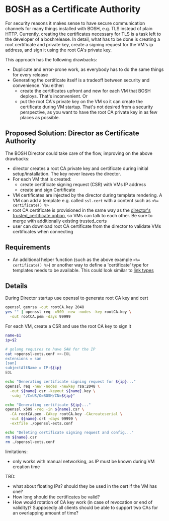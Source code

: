 # BOSH as a Certificate Authority

For security reasons it makes sense to have secure communication channels for many things installed with BOSH, e.g. TLS instead of plain HTTP. Currently, creating the certificates necessary for TLS is a task left to the developer of a boshrelease. In detail, what has to be done is creating a root certificate and private key, create a signing request for the VM's ip address, and sign it using the root CA's private key.

This approach has the following drawbacks:
* Duplicate and error-prone work, as everybody has to do the same things for every release
* Generating the certificate itself is a tradeoff between security and convenience. You either:
  * create the certificates upfront and new for each VM that BOSH deploys. That's inconvenient. Or
  * put the root CA's private key on the VM so it can create the certificate during VM startup. That's not desired from a security perspective, as you want to have the root CA private key in as few places as possible.

## Proposed Solution: Director as Certificate Authority
The BOSH Director could take care of the flow, improving on the above drawbacks:
* director creates a root CA private key and certificate during initial setup/installation. The key never leaves the director.
* For each VM that is created:
  * create certificate signing request (CSR) with VMs IP address
  * create and sign Certificate
* VM certificates are injected by the director during template rendering. A VM can add a template e.g. called `ssl.cert` with a content such as `<%= certificate() %>`
* root CA certificate is provisioned in the same way as the [director's trusted_certificate option](http://bosh.io/jobs/director?source=github.com/cloudfoundry/bosh&version=255#p=director.trusted_certs), so VMs can talk to each other. Be sure to merge with additionally existing trusted_certs
* user can download root CA certificate from the director to validate VMs certificates when connecting


## Requirements
* An additional helper function (such as the above example `<%= certificate() %>`) or another way to define a 'certificate' type for templates needs to be available. This could look similar to [link types](https://github.com/cloudfoundry/bosh-notes/blob/master/links.md) 

## Details
During Director startup use openssl to generate root CA key and cert

```bash
openssl genrsa -out rootCA.key 2048
yes "" | openssl req -x509 -new -nodes -key rootCA.key \
  -out rootCA.pem -days 99999
```

For each VM, create a CSR and use the root CA key to sign it

```bash
name=$1
ip=$2

# golang requires to have SAN for the IP
cat >openssl-exts.conf <<-EOL
extensions = san
[san]
subjectAltName = IP:${ip}
EOL

echo "Generating certificate signing request for ${ip}..."
openssl req -new -nodes -newkey rsa:2048 \
  -out ${name}.csr -keyout ${name}.key \
  -subj "/C=US/O=BOSH/CN=${ip}"

echo "Generating certificate ${ip}..."
openssl x509 -req -in ${name}.csr \
  -CA rootCA.pem -CAkey rootCA.key -CAcreateserial \
  -out ${name}.crt -days 99999 \
  -extfile ./openssl-exts.conf

echo "Deleting certificate signing request and config..."
rm ${name}.csr
rm ./openssl-exts.conf
```

limitations:
* only works with manual networking, as IP must be known during VM creation time

TBD:
* what about floating IPs? should they be used in the cert if the VM has one?
* How long should the certificates be valid?
* How would rotation of CA key work (in case of revocation or end of validity)? Supposedly all clients should be able to support two CAs for an overlapping amount of time?
